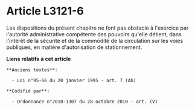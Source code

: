# Article L3121-6

Les dispositions du présent chapitre ne font pas obstacle à l'exercice par l'autorité administrative compétente des pouvoirs
qu'elle détient, dans l'intérêt de la sécurité et de la commodité de la circulation sur les voies publiques, en matière
d'autorisation de stationnement.

**Liens relatifs à cet article**

	**Anciens textes**:

	  - Loi n°95-66 du 20 janvier 1995 - art. 7 (Ab)

	**Codifié par**:

	  - Ordonnance n°2010-1307 du 28 octobre 2010 - art. (V)
